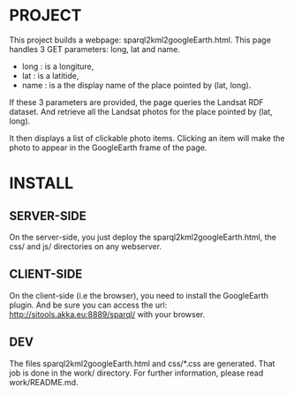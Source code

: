 # PROJECT

This project builds a webpage: sparql2kml2googleEarth.html.
This page handles 3 GET parameters: long, lat and name.

 * long : is a longiture,
 * lat : is a latitide,
 * name : is a the display name of the place pointed by (lat, long).

If these 3 parameters are provided, the page queries the Landsat RDF dataset.
And retrieve all the Landsat photos for the place pointed by (lat, long).

It then displays a list of clickable photo items. 
Clicking an item will make the photo to appear in the GoogleEarth frame of the page.

# INSTALL

## SERVER-SIDE

On the server-side, you just deploy the sparql2kml2googleEarth.html, the css/ and js/ directories
on any webserver.

## CLIENT-SIDE

On the client-side (i.e the browser), you need to install the GoogleEarth plugin.
And be sure you can access the url: http://sitools.akka.eu:8889/sparql/ with your browser.

## DEV

The files sparql2kml2googleEarth.html and css/*.css are generated.
That job is done in the work/ directory.
For further information, please read work/README.md.
